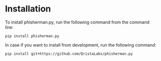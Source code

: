 # Installation

To install phisherman.py, run the following command from the command line:

```
pip install phisherman.py
```

In case if you want to install from development, run the following command:

```
pip install git+https://github.com/QristaLabs/phisherman.py
```
